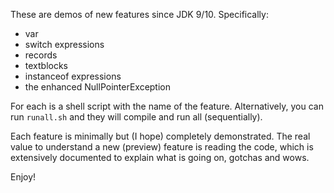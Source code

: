 These are demos of new features since JDK 9/10.
Specifically:
- var
- switch expressions
- records
- textblocks
- instanceof expressions
- the enhanced NullPointerException

For each is a shell script with the name of the feature.
Alternatively, you can run `runall.sh` and they will compile and run all
(sequentially).

Each feature is minimally but (I hope) completely demonstrated. The real
value to understand a new (preview) feature is reading the code, which is
extensively documented to explain what is going on, gotchas and wows.

Enjoy!
